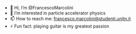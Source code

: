 - 👋 Hi, I’m @FrancescoMarcolini
- 👀 I’m interested in particle accelerator physics
- 📫 How to reach me: francesco.marcolini@studenti.unitn.it
- ⚡ Fun fact: playing guitar is my greatest passion

<!---
FrancescoMarcolini/FrancescoMarcolini is a ✨ special ✨ repository because its `README.md` (this file) appears on your GitHub profile.
You can click the Preview link to take a look at your changes.
--->
